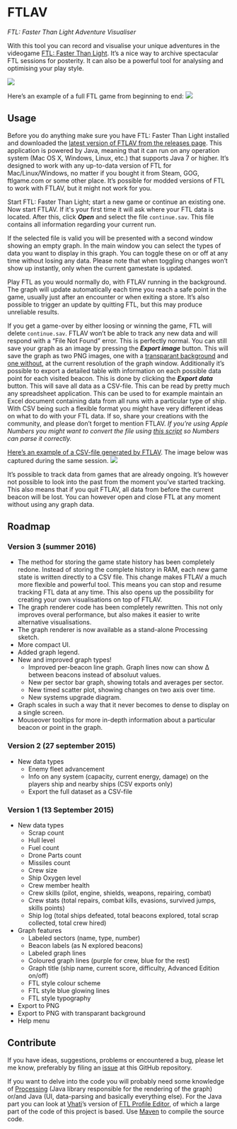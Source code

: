 # FTLAV
*FTL: Faster Than Light Adventure Visualiser*

With this tool you can record and visualise your unique adventures in the videogame [FTL: Faster Than Light](http://www.ftlgame.com/). It’s a nice way to archive spectacular FTL sessions for posterity. It can also be a powerful tool for analysing and optimising your play style.

<a href="https://raw.github.com/Niels-NTG/FTLAV/master/img/screenshot1.png"><img src="https://raw.github.com/Niels-NTG/FTLAV/master/img/screenshot1.png"/></a>

Here’s an example of a full FTL game from beginning to end:
<a href="https://raw.github.com/Niels-NTG/FTLAV/master/img/fullgame1.png"><img src="https://raw.github.com/Niels-NTG/FTLAV/master/img/fullgame1.png"/></a>

## Usage
Before you do anything make sure you have FTL: Faster Than Light installed and downloaded the [latest version of FTLAV from the releases page](https://github.com/Niels-NTG/FTLAV/releases). This application is powered by Java, meaning that it can run on any operation system (Mac OS X, Windows, Linux, etc.) that supports Java 7 or higher. It’s designed to work with any up-to-data version of FTL for Mac/Linux/Windows, no matter if you bought it from Steam, GOG, ftlgame.com or some other place. It’s possible for modded versions of FTL to work with FTLAV, but it might not work for you.

Start FTL: Faster Than Light; start a new game or continue an existing one. Now start FTLAV. If it's your first time it will ask where your FTL data is located. After this, click ***Open*** and select the file `continue.sav`. This file contains all information regarding your current run.

If the selected file is valid you will be presented with a second window showing an empty graph. In the main window you can select the types of data you want to display in this graph. You can toggle these on or off at any time without losing any data. Please note that when toggling changes won’t show up instantly, only when the current gamestate is updated.

Play FTL as you would normally do, with FTLAV running in the background. The graph will update automatically each time you reach a safe point in the game, usually just after an encounter or when exiting a store. It’s also possible to trigger an update by quitting FTL, but this may produce unreliable results.

If you get a game-over by either loosing or winning the game, FTL will delete `continue.sav`. FTLAV won’t be able to track any new data and will respond with a “File Not Found” error. This is perfectly normal. You can still save your graph as an image by pressing the ***Export image*** button. This will save the graph as two PNG images, one with a [transparant background](https://raw.github.com/Niels-NTG/FTLAV/master/img/game2alpha.png) and [one without](https://raw.github.com/Niels-NTG/FTLAV/master/img/game2.png), at the current resolution of the graph window. Additionally it’s possible to export a detailed table with information on each possible data point for each visited beacon. This is done by clicking the ***Export data*** button. This will save all data as a CSV-file. This can be read by pretty much any spreadsheet application. This can be used to for example maintain an Excel document containing data from all runs with a particular type of ship. With CSV being such a flexible format you might have very different ideas on what to do with your FTL data. If so, share your creations with the community, and please don’t forget to mention FTLAV. *If you’re using Apple Numbers you might want to convert the file using [this script](http://www.appletips.nl/files/CSVtoTabs-Clipboard.zip) so Numbers can parse it correctly.*

[Here’s an example of a CSV-file generated by FTLAV](https://raw.github.com/Niels-NTG/FTLAV/master/CSVexamples/example(FederationCruiseA-EASY-AE).csv). The image below was captured during the same session.
<a href="https://raw.github.com/Niels-NTG/FTLAV/master/img/game2.png"><img src="https://raw.github.com/Niels-NTG/FTLAV/master/img/game2.png"/></a>

It’s possible to track data from games that are already ongoing. It’s however not possible to look into the past from the moment you’ve started tracking. This also means that if you quit FTLAV, all data from before the current beacon will be lost. You can however open and close FTL at any moment without using any graph data.


## Roadmap

### Version 3 (summer 2016)
- The method for storing the game state history has been completely redone. Instead of storing the complete history in RAM, each new game state is written directly to a CSV file. This change makes FTLAV a much more flexible and powerful tool. This means you can stop and resume tracking FTL data at any time. This also opens up the possibility for creating your own visualisations on top of FTLAV.
- The graph renderer code has been completely rewritten. This not only improves overal performance, but also makes it easier to write alternative visualisations.
- The graph renderer is now available as a stand-alone Processing sketch.
- More compact UI.
- Added graph legend.
- New and improved graph types!
	- Improved per-beacon line graph. Graph lines now can show ∆ between beacons instead of absoluut values.
	- New per sector bar graph, showing totals and averages per sector.
	- New timed scatter plot, showing changes on two axis over time.
	- New systems upgrade diagram.
- Graph scales in such a way that it never becomes to dense to display on a single screen.
- Mouseover tooltips for more in-depth information about a particular beacon or point in the graph.

### Version 2 (27 september 2015)
- New data types
	- Enemy fleet advancement
	- Info on any system (capacity, current energy, damage) on the players ship and nearby ships (CSV exports only)
	- Export the full dataset as a CSV-file

### Version 1 (13 September 2015)
- New data types
	- Scrap count
	- Hull level
	- Fuel count
	- Drone Parts count
	- Missiles count
	- Crew size
	- Ship Oxygen level
	- Crew member health
	- Crew skills (pilot, engine, shields, weapons, repairing, combat)
	- Crew stats (total repairs, combat kills, evasions, survived jumps, skills points)
	- Ship log (total ships defeated, total beacons explored, total scrap collected, total crew hired)
- Graph features
	- Labeled sectors (name, type, number)
	- Beacon labels (as N explored beacons)
	- Labeled graph lines
	- Coloured graph lines (purple for crew, blue for the rest)
	- Graph title (ship name, current score, difficulty, Advanced Edition on/off)
	- FTL style colour scheme
	- FTL style blue glowing lines
	- FTL style typography
- Export to PNG
- Export to PNG with transparant background
- Help menu

## Contribute
If you have ideas, suggestions, problems or encountered a bug, please let me know, preferably by filing an [issue](https://github.com/Niels-NTG/FTLAV/issues) at this GitHub repository.

If you want to delve into the code you will probably need some knowledge of [Processing](http://processing.github.io/processing-javadocs/core/index.html) (Java library responsible for the rendering of the graph) or/and Java (UI, data-parsing and basically everything else). For the Java part you can look at [Vhati](https://github.com/Vhati)’s version of [FTL Profile Editor](https://github.com/Vhati/ftl-profile-editor), of which a large part of the code of this project is based. Use [Maven](https://maven.apache.org/guides/getting-started/maven-in-five-minutes.html) to compile the source code.